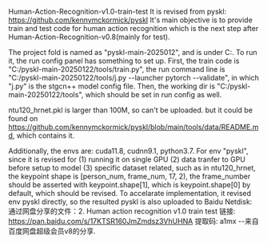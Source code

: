 Human-Action-Recognition-v1.0-train-test
It is revised from pyskl: https://github.com/kennymckormick/pyskl It's main objective is to provide train and test code for human action recognition which is the next step after Human-Action-Recognition-v0.8(mainly for test).

The project fold is named as "pyskl-main-2025012", and is under C:. To run it, the run config panel has something to set up. First, the train code is "C:/pyskl-main-20250122/tools/train.py", the run command line is "C:/pyskl-main-20250122/tools/j.py --launcher pytorch --validate", in which "j.py" is the stgcn++ model config file. Then, the working dir is "C:/pyskl-main-20250122/tools", which should be set in run config as well.

ntu120_hrnet.pkl is larger than 100M, so can't be uploaded. but it could be found on https://github.com/kennymckormick/pyskl/blob/main/tools/data/README.md, which contains it.

Additionally, the envs are: cuda11.8, cudnn9.1, python3.7. For env "pyskl", since it is revised for (1) running it on single GPU (2) data tranfer to GPU before setup to model (3) specific dataset related, such as in ntu120_hrnet, the keypoint shape is [person_num, frame_num, 17, 2), the frame_number should be asserted with keypoint.shape[1], which is keypoint.shape[0] by default, which should be revised. To accelarate implementation, it revised env pyskl directly, so the resulted pyskl is also uploaded to Baidu Netdisk: 通过网盘分享的文件：2. Human action recognition v1.0 train test 链接: https://pan.baidu.com/s/17KTSR160JmZmdsz3VhUHNA 提取码: a1mx --来自百度网盘超级会员v8的分享.